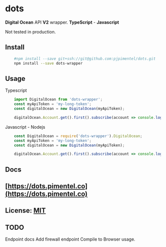 # dots

**Digital Ocean** API **V2** wrapper. **TypeScript** - **Javascript**

Not tested in production.
## Install
``` bash
    #npm install --save git+ssh://git@github.com:pjpimentel/dots.git
    npm install --save dots-wrapper
```
## Usage
Typescript
``` typescript
    import DigitalOcean from 'dots-wrapper';
    const myApiToken = 'my-long-token';
    const digitalOcean = new DigitalOcean(myApiToken);

    digitalOcean.Account.get().first().subscribe(account => console.log(account), err => console.log(err.message));
```
Javascript - Nodejs
``` javascript
    const DigitalOcean = require('dots-wrapper').DigitalOcean;
    const myApiToken = 'my-long-token';
    const digitalOcean = new DigitalOcean(myApiToken);

    digitalOcean.Account.get().first().subscribe(account => console.log(account), err => console.log(err.message));
```
## Docs

## [https://dots.pimentel.co](https://dots.pimentel.co)

## License: [MIT](LICENSE)

## TODO

Endpoint docs
Add firewall endpoint
Compile to Browser usage.
